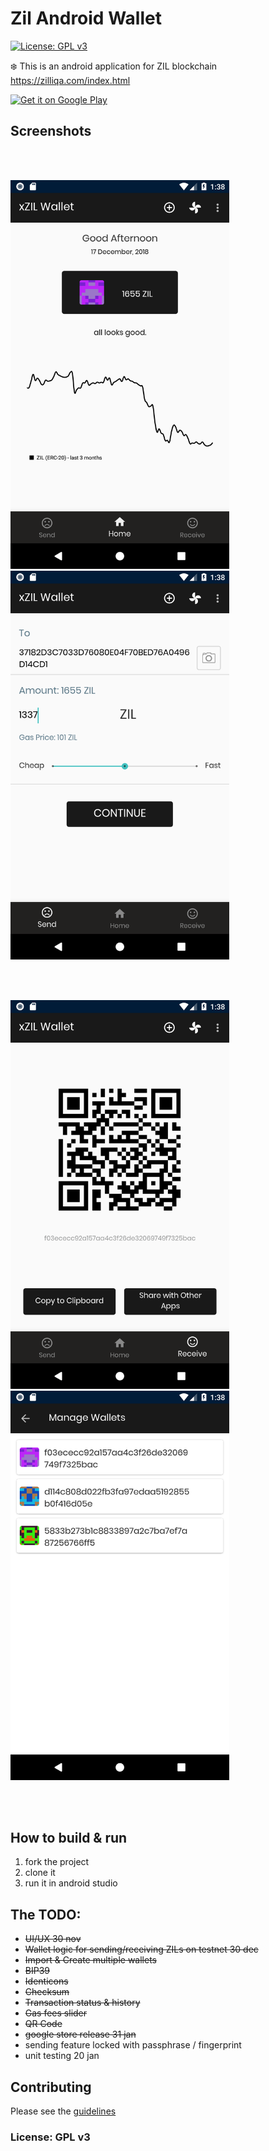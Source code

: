 # Zil Android Wallet
[![License: GPL v3](https://img.shields.io/badge/License-GPL%20v3-blue.svg)](https://www.gnu.org/licenses/gpl-3.0)

:snowflake: This is an android application for ZIL blockchain  https://zilliqa.com/index.html


<a href='https://play.google.com/store/apps/details?id=wallet.zilliqa&pcampaignid=MKT-Other-global-all-co-prtnr-py-PartBadge-Mar2515-1'><img width="200" alt='Get it on Google Play' src='https://play.google.com/intl/en_us/badges/images/generic/en_badge_web_generic.png'/></a>


## Screenshots
<br />
&nbsp;
<p float="left">
<img width="350"  src="https://raw.githubusercontent.com/AndreiD/xzil-wallet/master/other/Screenshot_1545053897.png" alt="screenshot #1"/><img width="350"  src="https://raw.githubusercontent.com/AndreiD/xzil-wallet/master/other/Screenshot_1545053909.png" alt="screenshot #2"/>
</p>
<br />
&nbsp;
<p float="left">
<img width="350"  src="https://raw.githubusercontent.com/AndreiD/xzil-wallet/master/other/Screenshot_1545053914.png" alt="screenshot #3"/><img width="350"  src="https://raw.githubusercontent.com/AndreiD/xzil-wallet/master/other/Screenshot_1545053935.png" alt="screenshot #4"/>
</p>
<br />
&nbsp;

## How to build & run

1. fork the project
2. clone it
3. run it in android studio

## The TODO:

 - ~~UI/UX 30 nov~~
 - ~~Wallet logic for sending/receiving ZILs on testnet 30 dec~~
 - ~~Import & Create multiple wallets~~
 - ~~BIP39~~
 - ~~Identicons~~
 - ~~Checksum~~
 - ~~Transaction status & history~~
 - ~~Gas fees slider~~
 - ~~QR Code~~
 - ~~google store release 31 jan~~
 - sending feature locked with passphrase / fingerprint
 - unit testing 20 jan

## Contributing

Please see the <a href="https://github.com/AndreiD/zil-android-wallet/blob/master/other/CONTRIBUTING.md">guidelines</a>

### License: GPL v3
